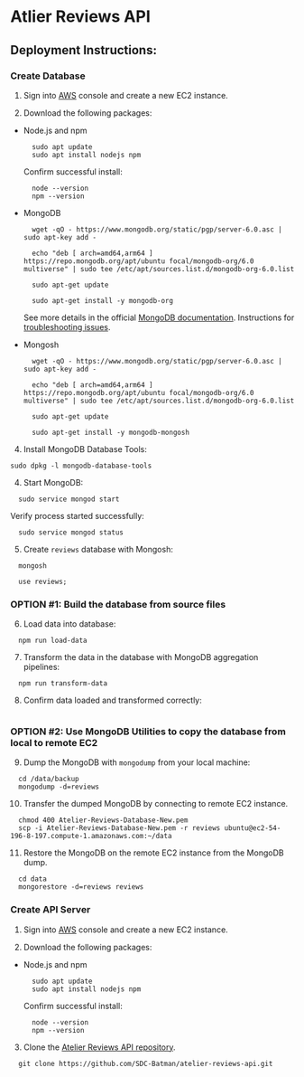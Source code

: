 # Atlier Reviews API

## Deployment Instructions:

### Create Database

1. Sign into [AWS](https://aws.amazon.com/) console and create a new EC2 instance.

2. Download the following packages:

- Node.js and npm
  ```
    sudo apt update
    sudo apt install nodejs npm
  ```

  Confirm successful install:
  ```
    node --version
    npm --version
  ```

- MongoDB
  ```
    wget -qO - https://www.mongodb.org/static/pgp/server-6.0.asc | sudo apt-key add -

    echo "deb [ arch=amd64,arm64 ] https://repo.mongodb.org/apt/ubuntu focal/mongodb-org/6.0 multiverse" | sudo tee /etc/apt/sources.list.d/mongodb-org-6.0.list

    sudo apt-get update

    sudo apt-get install -y mongodb-org
  ```
  See more details in the official [MongoDB documentation](https://www.mongodb.com/docs/manual/tutorial/install-mongodb-on-ubuntu/). Instructions for [troubleshooting issues](https://www.mongodb.com/docs/manual/reference/installation-ubuntu-community-troubleshooting/).

- Mongosh
  ```
    wget -qO - https://www.mongodb.org/static/pgp/server-6.0.asc | sudo apt-key add -

    echo "deb [ arch=amd64,arm64 ] https://repo.mongodb.org/apt/ubuntu focal/mongodb-org/6.0 multiverse" | sudo tee /etc/apt/sources.list.d/mongodb-org-6.0.list

    sudo apt-get update

    sudo apt-get install -y mongodb-mongosh
  ```

4. Install MongoDB Database Tools:
  ```
  sudo dpkg -l mongodb-database-tools
  ```

4. Start MongoDB:
  ```
    sudo service mongod start
  ```

  Verify process started successfully:
  ```
    sudo service mongod status

  ```

5. Create `reviews` database with Mongosh:
  ```
    mongosh
  ```
  ```
    use reviews;
  ```

### OPTION #1: Build the database from source files

6. Load data into database:
  ```
    npm run load-data
  ```

7. Transform the data in the database with MongoDB aggregation pipelines:
  ```
    npm run transform-data
  ```

8. Confirm data loaded and transformed correctly:
  ```
  ```

### OPTION #2: Use MongoDB Utilities to copy the database from local to remote EC2

9. Dump the MongoDB with `mongodump` from your local machine:

```
  cd /data/backup
  mongodump -d=reviews
```

10. Transfer the dumped MongoDB by connecting to remote EC2 instance.
```
  chmod 400 Atelier-Reviews-Database-New.pem
  scp -i Atelier-Reviews-Database-New.pem -r reviews ubuntu@ec2-54-196-8-197.compute-1.amazonaws.com:~/data
```

11. Restore the MongoDB on the remote EC2 instance from the MongoDB dump.
```
  cd data
  mongorestore -d=reviews reviews
```

### Create API Server

1. Sign into [AWS](https://aws.amazon.com/) console and create a new EC2 instance.

2. Download the following packages:

- Node.js and npm
  ```
    sudo apt update
    sudo apt install nodejs npm
  ```

  Confirm successful install:
  ```
    node --version
    npm --version
  ```

3. Clone the [Atelier Reviews API repository](https://github.com/SDC-Batman/atelier-reviews-api.git).
  ```
    git clone https://github.com/SDC-Batman/atelier-reviews-api.git
  ```